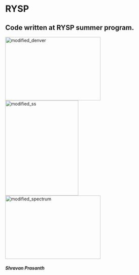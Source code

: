 # RYSP

## Code written at RYSP summer program.
<img src="https://github.com/user-attachments/assets/aa25a9f2-7aca-4ae6-95ad-81ac5db13731" width="300" height="200" alt="modified_denver">

<img src="https://github.com/user-attachments/assets/d087cf8c-7f51-4430-a381-fdd6c85594e4" width="230" height="300" alt="modified_ss">

<img src="https://github.com/user-attachments/assets/aca72a19-6ca5-4c03-9f25-57cbcc2dab6c" width="300" height="200" alt="modified_spectrum">

##### Shravan Prasanth
